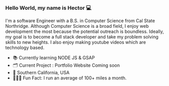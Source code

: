 ### Hello World, my name is Hector 💻

I'm a software Engineer with a B.S. in Computer Science from Cal State Northridge. Although Computer Science is a broad field, I enjoy web development the most because the potential outreach is boundless. Ideally, my goal is to become a full stack developer and take my problem solving skills to new heights. I also enjoy making youtube videos which are technology based. 

<ul>
  <li>📚 Currently learning NODE JS & GSAP </li>
  <li>🗂 Current Project : Portfolio Website Coming soon </li>
  <li>📍 Southern California, USA </li>
  <li>🏃🏼‍♂️ Fun Fact: I run an average of 100+ miles a month. </li>
</ul>

